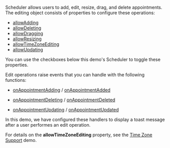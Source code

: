 Scheduler allows users to add, edit, resize, drag, and delete appointments. The editing object consists of properties to configure these operations:

* [allowAdding](/Documentation/ApiReference/UI_Components/dxScheduler/Configuration/editing/#allowAdding)
* [allowDeleting](/Documentation/ApiReference/UI_Components/dxScheduler/Configuration/editing/#allowDeleting)
* [allowDragging](/Documentation/ApiReference/UI_Components/dxScheduler/Configuration/editing/#allowDragging)
* [allowResizing](/Documentation/ApiReference/UI_Components/dxScheduler/Configuration/editing/#allowResizing)
* [allowTimeZoneEditing](/Documentation/ApiReference/UI_Components/dxScheduler/Configuration/editing/#allowTimeZoneEditing)
* [allowUpdating](/Documentation/ApiReference/UI_Components/dxScheduler/Configuration/editing/#allowUpdating)

You can use the checkboxes below this demo's Scheduler to toggle these properties.

Edit operations raise events that you can handle with the following functions:

* [onAppointmentAdding](/Documentation/ApiReference/UI_Components/dxScheduler/Configuration/#onAppointmentAdding) / [onAppointmentAdded](/Documentation/ApiReference/UI_Components/dxScheduler/Configuration/#onAppointmentAdded)

* [onAppointmentDeleting](/Documentation/ApiReference/UI_Components/dxScheduler/Configuration/#onAppointmentDeleting) / [onAppointmentDeleted](/Documentation/ApiReference/UI_Components/dxScheduler/Configuration/#onAppointmentDeleted)

* [onAppointmentUpdating](/Documentation/ApiReference/UI_Components/dxScheduler/Configuration/#onAppointmentUpdating) / [onAppointmentUpdated](/Documentation/ApiReference/UI_Components/dxScheduler/Configuration/#onAppointmentUpdated)

In this demo, we have configured these handlers to display a toast message after a user performes an edit operation.

For details on the **allowTimeZoneEditing** property, see the [Time Zone Support](/Demos/WidgetsGallery/Demo/Scheduler/TimeZonesSupport/) demo.
